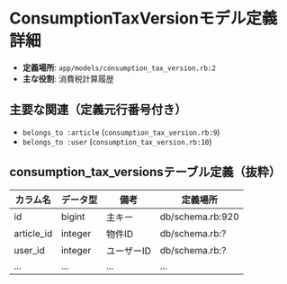 # ConsumptionTaxVersionモデル定義詳細

- **定義場所**: `app/models/consumption_tax_version.rb:2`
- **主な役割**: 消費税計算履歴

## 主要な関連（定義元行番号付き）
- `belongs_to :article` (`consumption_tax_version.rb:9`)
- `belongs_to :user` (`consumption_tax_version.rb:10`)

## consumption_tax_versionsテーブル定義（抜粋）

| カラム名 | データ型 | 備考 | 定義場所 |
|---|---|---|---|
| id | bigint | 主キー | db/schema.rb:920 |
| article_id | integer | 物件ID | db/schema.rb:? |
| user_id | integer | ユーザーID | db/schema.rb:? |
| ... | ... | ... | ... | 